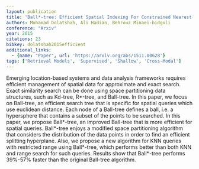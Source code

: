 ```yaml
---
layout: publication
title: 'Ball*-tree: Efficient Spatial Indexing For Constrained Nearest-neighbor Search In Metric Spaces'
authors: Mohamad Dolatshah, Ali Hadian, Behrouz Minaei-bidgoli
conference: "Arxiv"
year: 2015
citations: 23
bibkey: dolatshah2015efficient
additional_links:
  - {name: "Paper", url: 'https://arxiv.org/abs/1511.00628'}
tags: ['Retrieval Models', 'Supervised', 'Shallow', 'Cross-Modal']
---
```

Emerging location-based systems and data analysis frameworks requires
efficient management of spatial data for approximate and exact search. Exact
similarity search can be done using space partitioning data structures, such as
Kd-tree, R*-tree, and Ball-tree. In this paper, we focus on Ball-tree, an
efficient search tree that is specific for spatial queries which use euclidean
distance. Each node of a Ball-tree defines a ball, i.e. a hypersphere that
contains a subset of the points to be searched.
  In this paper, we propose Ball*-tree, an improved Ball-tree that is more
efficient for spatial queries. Ball*-tree enjoys a modified space partitioning
algorithm that considers the distribution of the data points in order to find
an efficient splitting hyperplane. Also, we propose a new algorithm for KNN
queries with restricted range using Ball*-tree, which performs better than both
KNN and range search for such queries. Results show that Ball*-tree performs
39%-57% faster than the original Ball-tree algorithm.
